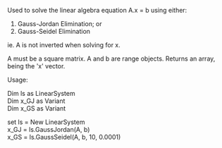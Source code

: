 Used to solve the linear algebra equation A.x = b using either:

1. Gauss-Jordan Elimination; or
2. Gauss-Seidel Elimination

ie. A is not inverted when solving for x.

A must be a square matrix.
A and b are range objects.
Returns an array, being the 'x' vector.

Usage:

Dim ls as LinearSystem  
Dim x_GJ as Variant  
Dim x_GS as Variant  

set ls = New LinearSystem  
x_GJ = ls.GaussJordan(A, b)  
x_GS = ls.GaussSeidel(A, b, 10, 0.0001)  
